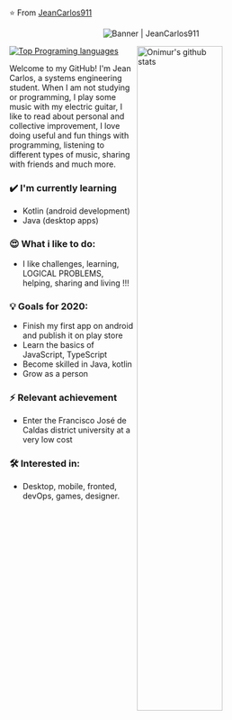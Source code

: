 ⭐️ From [JeanCarlos911](https://github.com/JeanCarlos911)

<div align="center"><img alt="Banner | JeanCarlos911" src="https://i.imgur.com/34fiEUG.gif" /></div>

<p>
  <a>
    <img width="55%" align="right" alt="Onimur's github stats" src="https://github-readme-stats.vercel.app/api?username=JeanCarlos911&show_icons=true&hide_border=true" />
  </a>
  
  [![Top Programing languages](https://github-readme-stats.vercel.app/api/top-langs/?username=JeanCarlos911&layout=compact)](https://github.com/anuraghazra/github-readme-stats)
</p>

Welcome to my GitHub! I'm Jean Carlos, a systems engineering student. When I am not studying or programming, I play some music with my electric guitar, I like to read about personal and collective improvement, I love doing useful and fun things with programming, listening to different types of music, sharing with friends and much more.

### ✔️ I'm currently learning
- Kotlin (android development)
- Java (desktop apps)

### 😍 What i like to do:
- I like challenges, learning, LOGICAL PROBLEMS, helping, sharing and living !!!

### 💡 Goals for 2020:
- Finish my first app on android and publish it on play store
- Learn the basics of JavaScript, TypeScript
- Become skilled in Java, kotlin
- Grow as a person

### ⚡ Relevant achievement
- Enter the Francisco José de Caldas district university at a very low cost

### 🛠 Interested in:
- Desktop, mobile, fronted, devOps, games, designer.
